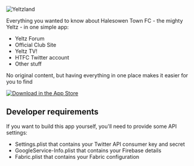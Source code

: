 ![Yeltzland](http://bravelocation.com/images/logos/yeltzland.png)

Everything you wanted to know about Halesowen Town FC - the mighty Yeltz - in one simple app:

- Yeltz Forum
- Official Club Site
- Yeltz TV!
- HTFC Twitter account
- Other stuff

No original content, but having everything in one place makes it easier for you to find

[![Download in the App Store](http://bravelocation.com//assets/Download_on_the_App_Store_Badge_US-UK_135x40.svg)](https://itunes.apple.com/app/id1111223048?mt=8)
    

## Developer requirements ##

If you want to build this app yourself, you'll need to provide some API settings:

- Settings.plist that contains your Twitter API consumer key and secret
- GoogleService-Info.plist that contains your Firebase details
- Fabric.plist that contains your Fabric configuration